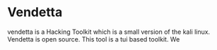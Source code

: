 # Vendetta

vendetta is a Hacking Toolkit which is a small version of the kali linux. Vendetta is open source. This tool is a tui based toolkit. We 

